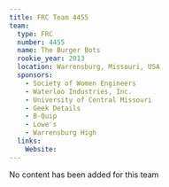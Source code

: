 ```yaml
---
title: FRC Team 4455
team:
  type: FRC
  number: 4455
  name: The Burger Bots
  rookie_year: 2013
  location: Warrensburg, Missouri, USA
  sponsors:
    - Society of Women Engineers
    - Waterloo Industries, Inc.
    - University of Central Missouri
    - Geek Details
    - B-Quip
    - Lowe's
    - Warrensburg High
  links:
    Website: 
---
```

No content has been added for this team